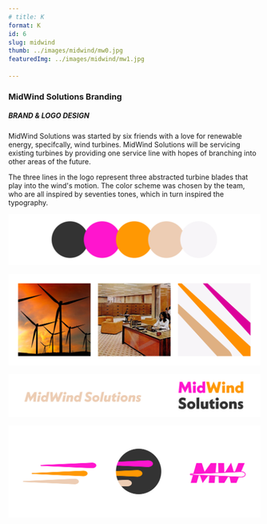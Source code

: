 ```yaml
---
# title: K   
format: K
id: 6
slug: midwind
thumb: ../images/midwind/mw0.jpg
featuredImg: ../images/midwind/mw1.jpg

---
```


<!-- **Lorem ipsum**
lorem lorem lorem lorema;slkdjflljd -->

### MidWind Solutions Branding
##### BRAND & LOGO DESIGN 
MidWind Solutions was started by six friends with a love for renewable energy, specifcally, wind turbines. MidWind Solutions will be servicing existing turbines by providing one service line with hopes of branching into other areas of the future. 

The three lines in the logo represent three abstracted turbine blades that play into the wind's motion. The color scheme was chosen by the team, who are all inspired by seventies tones, which in turn inspired the typography.


![Click to Enlarge :D](../images/midwind/mw2.jpg)

![Click to Enlarge :D](../images/midwind/mw3.jpg)

![Click to Enlarge :D](../images/midwind/mw4.jpg)

![Click to Enlarge :D](../images/midwind/mw5.jpg)

